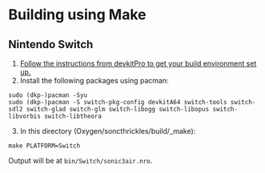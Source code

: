 # Building using Make

## Nintendo Switch
1. [Follow the instructions from devkitPro to get your build environment set up.](https://devkitpro.org/wiki/Getting_Started#Setup)
2. Install the following packages using pacman:
```
sudo (dkp-)pacman -Syu
sudo (dkp-)pacman -S switch-pkg-config devkitA64 switch-tools switch-sdl2 switch-glad switch-glm switch-libogg switch-libopus switch-libvorbis switch-libtheora
```
3. In this directory (Oxygen/soncthrickles/build/_make):
```
make PLATFORM=Switch
```
Output will be at `bin/Switch/sonic3air.nro`.